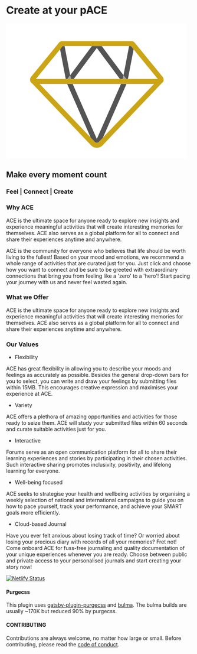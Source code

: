 # Create at your pACE
![](Final_Logo.png)
## Make every moment count

### Feel | Connect | Create 

### Why ACE

ACE is the ultimate space for anyone ready to explore new insights and experience meaningful activities that will create interesting memories for themselves. ACE also serves as a global platform for all to connect and share their experiences anytime and anywhere. 

ACE is the community for everyone who believes that life should be worth living to the fullest! Based on your mood and emotions, we recommend a whole range of activities that are curated just for you. Just click and choose how you want to connect and be sure to be greeted with extraordinary connections that bring you from feeling like a 'zero' to a 'hero'! Start pacing your journey with us and never feel wasted again. 

### What we Offer
ACE is the ultimate space for anyone ready to explore new insights and experience meaningful activities that will create interesting memories for themselves. ACE also serves as a global platform for all to connect and share their experiences anytime and anywhere. 

### Our Values

* Flexibility

ACE has great flexibility in allowing you to describe your moods and feelings as accurately as possible. Besides the general drop-down bars for you to select, you can write and draw your feelings by submitting files within 15MB. This encourages creative expression and maximises your experience at ACE. 

* Variety

ACE offers a plethora of amazing opportunities and activities for those ready to seize them. ACE will study your submitted files within 60 seconds and curate suitable activities just for you. 

* Interactive

Forums serve as an open communication platform for all to share their learning experiences and stories by participating in their chosen activities. Such interactive sharing promotes inclusivity, positivity, and lifelong learning for everyone. 

* Well-being focused

ACE seeks to strategise your health and wellbeing activities by organising a weekly selection of national and international campaigns to guide you on how to pace yourself, track your performance, and achieve your SMART goals more efficiently. 

* Cloud-based Journal

Have you ever felt anxious about losing track of time? Or worried about losing your precious diary with records of all your memories? Fret not! Come onboard ACE for fuss-free journaling and quality documentation of your unique experiences whenever you are ready. Choose between public and private access to your personalised journals and start creating your story now!

[![Netlify Status](https://api.netlify.com/api/v1/badges/cb72e04b-8cd7-42f7-b39a-da4affda2bbd/deploy-status)](https://app.netlify.com/sites/devops-1311/deploys)

#### Purgecss

This plugin uses [gatsby-plugin-purgecss](https://www.gatsbyjs.org/packages/gatsby-plugin-purgecss/) and [bulma](https://bulma.io/). The bulma builds are usually ~170K but reduced 90% by purgecss.

#### CONTRIBUTING

Contributions are always welcome, no matter how large or small. Before contributing,
please read the [code of conduct](CODE_OF_CONDUCT.md).
